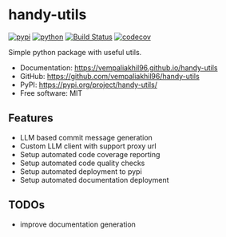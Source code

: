# handy-utils


[![pypi](https://img.shields.io/pypi/v/handy-utils.svg)](https://pypi.org/project/handy-utils/)
[![python](https://img.shields.io/pypi/pyversions/handy-utils.svg)](https://pypi.org/project/handy-utils/)
[![Build Status](https://github.com/vempaliakhil96/handy-utils/actions/workflows/dev.yml/badge.svg)](https://github.com/vempaliakhil96/handy-utils/actions/workflows/dev.yml)
[![codecov](https://codecov.io/gh/vempaliakhil96/handy-utils/graph/badge.svg?token=PP3JT1ED3S)](https://codecov.io/gh/vempaliakhil96/handy-utils)


Simple python package with useful utils.

* Documentation: <https://vempaliakhil96.github.io/handy-utils>
* GitHub: <https://github.com/vempaliakhil96/handy-utils>
* PyPI: <https://pypi.org/project/handy-utils/>
* Free software: MIT


## Features

* LLM based commit message generation
* Custom LLM client with support proxy url
* Setup automated code coverage reporting
* Setup automated code quality checks
* Setup automated deployment to pypi
* Setup automated documentation deployment

## TODOs

* improve documentation generation
